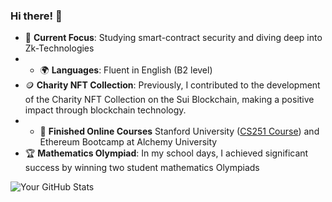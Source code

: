 ### Hi there! 👋

- 💼 **Current Focus**: Studying smart-contract security and diving deep into Zk-Technologies
- - 🌍 **Languages**: Fluent in English (B2 level)
- 🪙 **Charity NFT Collection**: Previously, I contributed to the development of the Charity NFT Collection on the Sui Blockchain, making a positive impact through blockchain technology.
- - 🥲 **Finished Online Courses** Stanford University ([CS251 Course](https://cs251.stanford.edu/syllabus.html)) and Ethereum Bootcamp at Alchemy University
- 🏆 **Mathematics Olympiad**: In my school days, I achieved significant success by winning two student mathematics Olympiads

![Your GitHub Stats](https://github-readme-stats.vercel.app/api?username=yourusername&show_icons=true)

